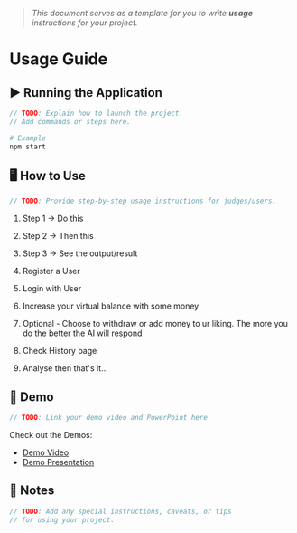 > *This document serves as a template for you to write **usage** instructions for your project.* 

# Usage Guide

## ▶️ Running the Application
``` c
// TODO: Explain how to launch the project.
// Add commands or steps here.
```
``` bash
# Example
npm start
```

## 🖥️ How to Use
``` c
// TODO: Provide step-by-step usage instructions for judges/users.
```
1. Step 1 -> Do this
2. Step 2 -> Then this
3. Step 3 -> See the output/result

1. Register a User
2. Login with User
3. Increase your virtual balance with some money
4. Optional - Choose to withdraw or add money to ur liking. The more you do the better the AI will respond
5. Check History page
6. Analyse then that's it...

## 🎥 Demo
``` c
// TODO: Link your demo video and PowerPoint here
```
Check out the Demos: 
- [Demo Video](/demo/demo%20video.mp4)
- [Demo Presentation](/demo/MoneyTalks%20Presentation.pptx)

## 📌 Notes
``` c
// TODO: Add any special instructions, caveats, or tips
// for using your project.
```
